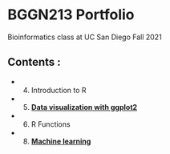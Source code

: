 # BGGN213 Portfolio

Bioinformatics class at UC San Diego Fall 2021

 ## Contents :
 
 - 04. Introduction to R
 
 - 05. [**Data visualization with ggplot2**](https://github.com/jgc64094/bggn213/blob/main/class05/class05.md)
 
 - 06. R Functions
 
 - 08. [**Machine learning**](https://github.com/jgc64094/bggn213/blob/main/class08/class08.md)

